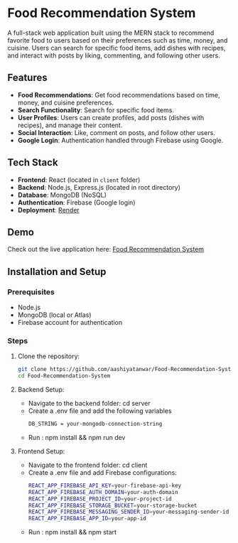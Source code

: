# Food Recommendation System

A full-stack web application built using the MERN stack to recommend favorite food to users based on their preferences such as time, money, and cuisine. Users can search for specific food items, add dishes with recipes, and interact with posts by liking, commenting, and following other users.

## Features

- **Food Recommendations**: Get food recommendations based on time, money, and cuisine preferences.
- **Search Functionality**: Search for specific food items.
- **User Profiles**: Users can create profiles, add posts (dishes with recipes), and manage their content.
- **Social Interaction**: Like, comment on posts, and follow other users.
- **Google Login**: Authentication handled through Firebase using Google.

## Tech Stack

- **Frontend**: React (located in `client` folder)
- **Backend**: Node.js, Express.js (located in root directory)
- **Database**: MongoDB (NoSQL)
- **Authentication**: Firebase (Google login)
- **Deployment**: [Render](https://render.com)

## Demo

Check out the live application here: [Food Recommendation System](https://yumquest-g61s.onrender.com/)

## Installation and Setup

### Prerequisites

- Node.js
- MongoDB (local or Atlas)
- Firebase account for authentication

### Steps

1. Clone the repository:
   ```bash
   git clone https://github.com/aashiyatanwar/Food-Recommendation-System.git
   cd Food-Recommendation-System

2. Backend Setup:

    - Navigate to the backend folder: cd server
    - Create a .env file and add the following variables
        ```bash
        DB_STRING = your-mongodb-connection-string

    - Run : npm install && npm run dev

3. Frontend Setup:

   - Navigate to the frontend folder: cd client
   - Create a .env file and add Firebase configurations:
        ```bash
        REACT_APP_FIREBASE_API_KEY=your-firebase-api-key
        REACT_APP_FIREBASE_AUTH_DOMAIN=your-auth-domain
        REACT_APP_FIREBASE_PROJECT_ID=your-project-id
        REACT_APP_FIREBASE_STORAGE_BUCKET=your-storage-bucket
        REACT_APP_FIREBASE_MESSAGING_SENDER_ID=your-messaging-sender-id
        REACT_APP_FIREBASE_APP_ID=your-app-id
    - Run : npm install && npm start
